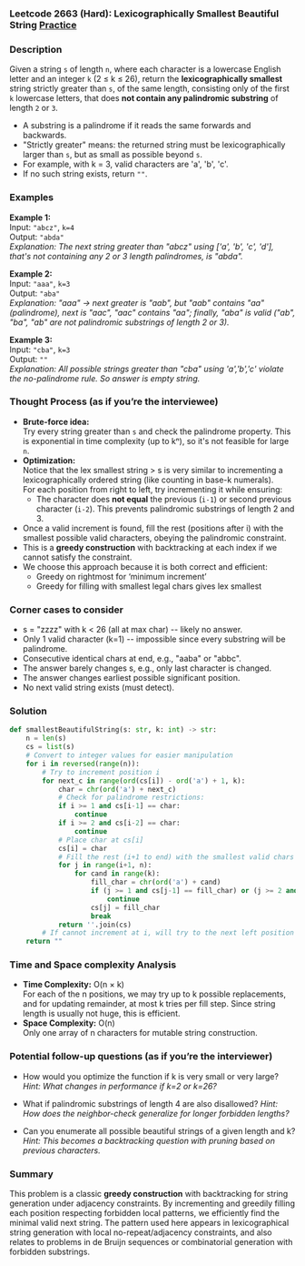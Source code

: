 ### Leetcode 2663 (Hard): Lexicographically Smallest Beautiful String [Practice](https://leetcode.com/problems/lexicographically-smallest-beautiful-string)

### Description  
Given a string `s` of length `n`, where each character is a lowercase English letter and an integer `k` (2 ≤ k ≤ 26), return the **lexicographically smallest** string strictly greater than `s`, of the same length, consisting only of the first `k` lowercase letters, that does **not contain any palindromic substring** of length `2` or `3`.

- A substring is a palindrome if it reads the same forwards and backwards.
- "Strictly greater" means: the returned string must be lexicographically larger than `s`, but as small as possible beyond `s`.
- For example, with k = 3, valid characters are 'a', 'b', 'c'.
- If no such string exists, return `""`.

### Examples  

**Example 1:**  
Input: `"abcz"`, `k=4`  
Output: `"abda"`  
*Explanation: The next string greater than "abcz" using ['a', 'b', 'c', 'd'], that's not containing any 2 or 3 length palindromes, is "abda".*

**Example 2:**  
Input: `"aaa"`, `k=3`  
Output: `"aba"`  
*Explanation: "aaa" → next greater is "aab", but "aab" contains "aa" (palindrome), next is "aac", "aac" contains "aa"; finally, "aba" is valid ("ab", "ba", "ab" are not palindromic substrings of length 2 or 3).*

**Example 3:**  
Input: `"cba"`, `k=3`  
Output: `""`  
*Explanation: All possible strings greater than "cba" using 'a','b','c' violate the no-palindrome rule. So answer is empty string.*

### Thought Process (as if you’re the interviewee)  
- **Brute-force idea:**  
  Try every string greater than `s` and check the palindrome property. This is exponential in time complexity (up to kⁿ), so it's not feasible for large `n`.
- **Optimization:**  
  Notice that the lex smallest string > s is very similar to incrementing a lexicographically ordered string (like counting in base-k numerals).  
  For each position from right to left, try incrementing it while ensuring:
  - The character does **not equal** the previous (`i-1`) or second previous character (`i-2`). This prevents palindromic substrings of length 2 and 3.
- Once a valid increment is found, fill the rest (positions after i) with the smallest possible valid characters, obeying the palindromic constraint.
- This is a **greedy construction** with backtracking at each index if we cannot satisfy the constraint.
- We choose this approach because it is both correct and efficient:  
  - Greedy on rightmost for ‘minimum increment’
  - Greedy for filling with smallest legal chars gives lex smallest

### Corner cases to consider  
- s = "zzzz" with k < 26 (all at max char) -- likely no answer.
- Only 1 valid character (k=1) -- impossible since every substring will be palindrome.
- Consecutive identical chars at end, e.g., "aaba" or "abbc".
- The answer barely changes s, e.g., only last character is changed.
- The answer changes earliest possible significant position.
- No next valid string exists (must detect).

### Solution

```python
def smallestBeautifulString(s: str, k: int) -> str:
    n = len(s)
    cs = list(s)
    # Convert to integer values for easier manipulation
    for i in reversed(range(n)):
        # Try to increment position i
        for next_c in range(ord(cs[i]) - ord('a') + 1, k):
            char = chr(ord('a') + next_c)
            # Check for palindrome restrictions:
            if i >= 1 and cs[i-1] == char:
                continue
            if i >= 2 and cs[i-2] == char:
                continue
            # Place char at cs[i]
            cs[i] = char
            # Fill the rest (i+1 to end) with the smallest valid chars
            for j in range(i+1, n):
                for cand in range(k):
                    fill_char = chr(ord('a') + cand)
                    if (j >= 1 and cs[j-1] == fill_char) or (j >= 2 and cs[j-2] == fill_char):
                        continue
                    cs[j] = fill_char
                    break
            return ''.join(cs)
        # If cannot increment at i, will try to the next left position
    return ""
```

### Time and Space complexity Analysis  

- **Time Complexity:** O(n × k)  
  For each of the n positions, we may try up to k possible replacements, and for updating remainder, at most k tries per fill step. Since string length is usually not huge, this is efficient.
- **Space Complexity:** O(n)  
  Only one array of n characters for mutable string construction.

### Potential follow-up questions (as if you’re the interviewer)  

- How would you optimize the function if k is very small or very large?
  *Hint: What changes in performance if k=2 or k=26?*

- What if palindromic substrings of length 4 are also disallowed?
  *Hint: How does the neighbor-check generalize for longer forbidden lengths?*

- Can you enumerate all possible beautiful strings of a given length and k?
  *Hint: This becomes a backtracking question with pruning based on previous characters.*

### Summary
This problem is a classic **greedy construction** with backtracking for string generation under adjacency constraints. By incrementing and greedily filling each position respecting forbidden local patterns, we efficiently find the minimal valid next string. The pattern used here appears in lexicographical string generation with local no-repeat/adjacency constraints, and also relates to problems in de Bruijn sequences or combinatorial generation with forbidden substrings.